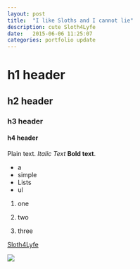 ```yaml
---
layout: post
title:  "I like Sloths and I cannot lie"
description: cute Sloth4Lyfe
date:   2015-06-06 11:25:07
categories: portfolio update
---
```


<!-- ## Welcome to your portfolio!

Add some *content* and **awesomeness** using `markdown`! -->

# h1 header

## h2 header

### h3 header

#### h4 header

Plain text. *Italic Text* **Bold text**.

- a
- simple
- Lists
- ul

1. one

2. two

3. three

<a href="http://www.chasing-tail.com/">Sloth4Lyfe</a>

<img src="http://blogs.discovery.com/.a/6a00d8341bf67c53ef01a3fd1f3212970b-pi">
